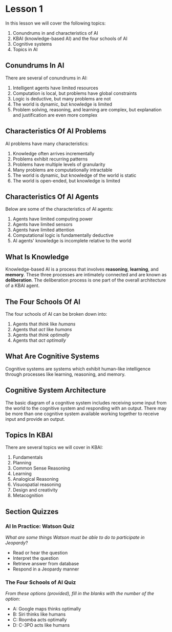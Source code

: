 # Lesson 1

In this lesson we will cover the following topics:

1. Conundrums in and characteristics of AI
2. KBAI (knowledge-based AI) and the four schools of AI
3. Cognitive systems
4. Topics in AI

## Conundrums In AI

There are several of conundrums in AI:

1. Intelligent agents have limited resources
2. Computation is local, but problems have global constraints
3. Logic is deductive, but many problems are not
4. The world is dynamic, but knowledge is limited
5. Problem solving, reasoning, and learning are complex, but explanation and justification are even more complex

## Characteristics Of AI Problems

AI problems have many characteristics:

1. Knowledge often arrives incrementally
2. Problems exhibit recurring patterns
3. Problems have multiple levels of granularity
4. Many problems are computationally intractable
5. The world is dynamic, but knowledge of the world is static
6. The world is open-ended, but knowledge is limited

## Characteristics Of AI Agents

Below are some of the characteristics of AI agents:

1. Agents have limited computing power
2. Agents have limited sensors
3. Agents have limited attention
4. Computational logic is fundamentally deductive
5. AI agents' knowledge is incomplete relative to the world

## What Is Knowledge

Knowledge-based AI is a process that involves **reasoning**, **learning**, and **memory**. These three processes are intimately connected and are known as **deliberation**. The deliberation process is one part of the overall architecture of a KBAI agent.

## The Four Schools Of AI

The four schools of AI can be broken down into:

1. Agents that _think_ like _humans_
2. Agents that _act_ like _humans_
3. Agents that _think_ _optimally_
4. Agents that _act_ _optimally_

## What Are Cognitive Systems

Cognitive systems are systems which exhibit human-like intelligence through processes like learning, reasoning, and memory.

## Cognitive System Architecture

The basic diagram of a cognitive system includes receiving some input from the world to the cognitive system and responding with an output. There may be more than one cognitive system available working together to receive input and provide an output.

## Topics In KBAI

There are several topics we will cover in KBAI:

1. Fundamentals
2. Planning
3. Common Sense Reasoning
4. Learning
5. Analogical Reasoning
6. Visuospatial reasoning
7. Design and creativity
8. Metacognition

## Section Quizzes

### AI In Practice: Watson Quiz

_What are some things Watson must be able to do to participate in Jeopardy_?

- Read or hear the question
- Interpret the question
- Retrieve answer from database
- Respond in a Jeopardy manner

### The Four Schools of AI Quiz

_From these options (provided), fill in the blanks with the number of the option_:

- A: Google maps thinks optimally
- B: Siri thinks like humans
- C: Roomba acts optimally
- D: C-3PO acts like humans
